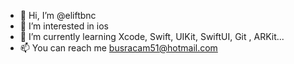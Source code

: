 - 👋 Hi, I’m @eliftbnc
- 👀 I’m interested in ios 
- 🌱 I’m currently learning Xcode, Swift, UIKit, SwiftUI, Git , ARKit...
- 📫 You can reach me busracam51@hotmail.com

<!---
eliftbnc/eliftbnc is a ✨ special ✨ repository because its `README.md` (this file) appears on your GitHub profile.
You can click the Preview link to take a look at your changes.
--->
